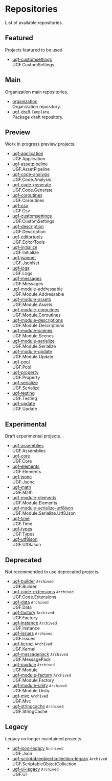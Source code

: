 # Repositories

List of available repositories.

## Featured

Projects featured to be used.

- [ugf-customsettings](https://github.com/unity-game-framework/ugf-customsettings)   
  UGF.CustomSettings

## Main

Organization main repositories.

- [organization](https://github.com/unity-game-framework/organization)   
  Organization repository.
- [ugf-draft](https://github.com/unity-game-framework/ugf-draft) `Template`  
  Package draft repository.

## Preview

Work in progress preview projects.

- [ugf-application](https://github.com/unity-game-framework/ugf-application)   
  UGF.Application
- [ugf-assetpipeline](https://github.com/unity-game-framework/ugf-assetpipeline)   
  UGF.AssetPipeline
- [ugf-code-analysis](https://github.com/unity-game-framework/ugf-code-analysis)   
  UGF.Code.Analysis
- [ugf-code-generate](https://github.com/unity-game-framework/ugf-code-generate)   
  UGF.Code.Generate
- [ugf-coroutines](https://github.com/unity-game-framework/ugf-coroutines)   
  UGF.Coroutines
- [ugf-csv](https://github.com/unity-game-framework/ugf-csv)   
  UGF.Csv
- [ugf-customsettings](https://github.com/unity-game-framework/ugf-customsettings)   
  UGF.CustomSettings
- [ugf-description](https://github.com/unity-game-framework/ugf-description)   
  UGF.Description
- [ugf-editortools](https://github.com/unity-game-framework/ugf-editortools)   
  UGF.EditorTools
- [ugf-initialize](https://github.com/unity-game-framework/ugf-initialize)   
  UGF.Initialize
- [ugf-jsonnet](https://github.com/unity-game-framework/ugf-jsonnet)   
  UGF.JsonNet
- [ugf-logs](https://github.com/unity-game-framework/ugf-logs)   
  UGF.Logs
- [ugf-messages](https://github.com/unity-game-framework/ugf-messages)   
  UGF.Messages
- [ugf-module-addressable](https://github.com/unity-game-framework/ugf-module-addressable)   
  UGF.Module.Addressable
- [ugf-module-assets](https://github.com/unity-game-framework/ugf-module-assets)   
  UGF.Module.Assets
- [ugf-module-coroutines](https://github.com/unity-game-framework/ugf-module-coroutines)   
  UGF.Module.Coroutines
- [ugf-module-descriptions](https://github.com/unity-game-framework/ugf-module-descriptions)   
  UGF.Module.Descriptions
- [ugf-module-scenes](https://github.com/unity-game-framework/ugf-module-scenes)   
  UGF.Module.Scenes
- [ugf-module-serialize](https://github.com/unity-game-framework/ugf-module-serialize)   
  UGF.Module.Serialize
- [ugf-module-update](https://github.com/unity-game-framework/ugf-module-update)   
  UGF.Module.Update
- [ugf-pool](https://github.com/unity-game-framework/ugf-pool)   
  UGF.Pool
- [ugf-property](https://github.com/unity-game-framework/ugf-property)   
  UGF.Property
- [ugf-serialize](https://github.com/unity-game-framework/ugf-serialize)   
  UGF.Serialize
- [ugf-testing](https://github.com/unity-game-framework/ugf-testing)   
  UGF.Testing
- [ugf-update](https://github.com/unity-game-framework/ugf-update)   
  UGF.Update

## Experimental

Draft experimental projects.

- [ugf-assemblies](https://github.com/unity-game-framework/ugf-assemblies)   
  UGF.Assemblies
- [ugf-core](https://github.com/unity-game-framework/ugf-core)   
  UGF.Core
- [ugf-elements](https://github.com/unity-game-framework/ugf-elements)   
  UGF.Elements
- [ugf-jsonc](https://github.com/unity-game-framework/ugf-jsonc)   
  UGF.Jsonc
- [ugf-math](https://github.com/unity-game-framework/ugf-math)   
  UGF.Math
- [ugf-module-elements](https://github.com/unity-game-framework/ugf-module-elements)   
  UGF.Module.Elements
- [ugf-module-serialize-utf8json](https://github.com/unity-game-framework/ugf-module-serialize-utf8json)   
  UGF.Module.Serialize.Utf8Json
- [ugf-time](https://github.com/unity-game-framework/ugf-time)   
  UGF.Time
- [ugf-types](https://github.com/unity-game-framework/ugf-types)   
  UGF.Types
- [ugf-utf8json](https://github.com/unity-game-framework/ugf-utf8json)   
  UGF.Utf8Json

## Deprecated

Not recommended to use deprecated projects.

- [ugf-builder](https://github.com/unity-game-framework/ugf-builder) `Archived`  
  UGF.Builder
- [ugf-code-extensions](https://github.com/unity-game-framework/ugf-code-extensions) `Archived`  
  UGF.Code.Extensions
- [ugf-data](https://github.com/unity-game-framework/ugf-data) `Archived`  
  UGF.Data
- [ugf-factory](https://github.com/unity-game-framework/ugf-factory) `Archived`  
  UGF.Factory
- [ugf-instance](https://github.com/unity-game-framework/ugf-instance) `Archived`  
  UGF.Instance
- [ugf-issues](https://github.com/unity-game-framework/ugf-issues) `Archived`  
  UGF.Issues
- [ugf-kernel](https://github.com/unity-game-framework/ugf-kernel) `Archived`  
  UGF.Kernel
- [ugf-messagepack](https://github.com/unity-game-framework/ugf-messagepack) `Archived`  
  UGF.MessagePack
- [ugf-module](https://github.com/unity-game-framework/ugf-module) `Archived`  
  UGF.Module
- [ugf-module-factory](https://github.com/unity-game-framework/ugf-module-factory) `Archived`  
  UGF.Module.Factory
- [ugf-module-unity](https://github.com/unity-game-framework/ugf-module-unity) `Archived`  
  UGF.Module.Unity
- [ugf-mvc](https://github.com/unity-game-framework/ugf-mvc) `Archived`  
  UGF.Mvc
- [ugf-stringcache](https://github.com/unity-game-framework/ugf-stringcache) `Archived`  
  UGF.StringCache

## Legacy

Legacy no longer maintained projects.

- [ugf-json-legacy](https://github.com/unity-game-framework/ugf-json-legacy) `Archived`  
  UGF.Json
- [ugf-scriptableobjectcollection-legacy](https://github.com/unity-game-framework/ugf-scriptableobjectcollection-legacy) `Archived`  
  UGF.ScriptableObjectCollection
- [ugf-ui-legacy](https://github.com/unity-game-framework/ugf-ui-legacy) `Archived`  
  UGF.UI


